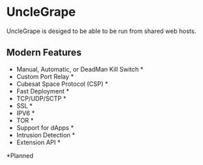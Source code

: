 # UncleGrape
UncleGrape is desiged to be able to be run from shared web hosts.

## Modern Features
* Manual, Automatic, or DeadMan Kill Switch *
* Custom Port Relay *
* Cubesat Space Protocol (CSP) *
* Fast Deployment *
* TCP/UDP/SCTP *
* SSL *
* IPV6 *
* TOR *
* Support for dApps *
* Intrusion Detection *
* Extension API *

*Planned
